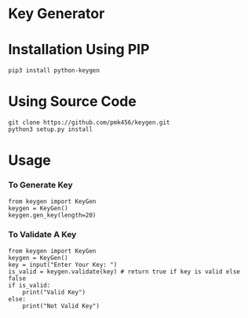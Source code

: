 # Key Generator

# Installation Using PIP
```
pip3 install python-keygen
```
# Using Source Code
```
git clone https://github.com/pmk456/keygen.git
python3 setup.py install
```
# Usage
### To Generate Key
```
from keygen import KeyGen
keygen = KeyGen()
keygen.gen_key(length=20)
```
### To Validate A Key
```
from keygen import KeyGen
keygen = KeyGen()
key = input("Enter Your Key: ")
is_valid = keygen.validate(key) # return true if key is valid else false
if is_valid:
    print("Valid Key")
else:
    print("Not Valid Key")
```
